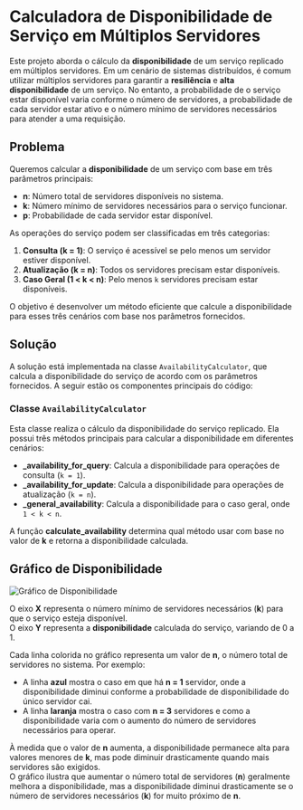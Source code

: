 # Calculadora de Disponibilidade de Serviço em Múltiplos Servidores

Este projeto aborda o cálculo da **disponibilidade** de um serviço replicado em múltiplos servidores. Em um cenário de sistemas distribuídos, é comum utilizar múltiplos servidores para garantir a **resiliência** e **alta disponibilidade** de um serviço. No entanto, a probabilidade de o serviço estar disponível varia conforme o número de servidores, a probabilidade de cada servidor estar ativo e o número mínimo de servidores necessários para atender a uma requisição.

## Problema

Queremos calcular a **disponibilidade** de um serviço com base em três parâmetros principais:

- **n**: Número total de servidores disponíveis no sistema.
- **k**: Número mínimo de servidores necessários para o serviço funcionar.
- **p**: Probabilidade de cada servidor estar disponível.

As operações do serviço podem ser classificadas em três categorias:

1. **Consulta (k = 1)**: O serviço é acessível se pelo menos um servidor estiver disponível.
2. **Atualização (k = n)**: Todos os servidores precisam estar disponíveis.
3. **Caso Geral (1 < k < n)**: Pelo menos `k` servidores precisam estar disponíveis.

O objetivo é desenvolver um método eficiente que calcule a disponibilidade para esses três cenários com base nos parâmetros fornecidos.

## Solução

A solução está implementada na classe `AvailabilityCalculator`, que calcula a disponibilidade do serviço de acordo com os parâmetros fornecidos. A seguir estão os componentes principais do código:

### Classe `AvailabilityCalculator`

Esta classe realiza o cálculo da disponibilidade do serviço replicado. Ela possui três métodos principais para calcular a disponibilidade em diferentes cenários:

- **_availability_for_query**: Calcula a disponibilidade para operações de consulta (`k = 1`).
- **_availability_for_update**: Calcula a disponibilidade para operações de atualização (`k = n`).
- **_general_availability**: Calcula a disponibilidade para o caso geral, onde `1 < k < n`.

A função **calculate_availability** determina qual método usar com base no valor de **k** e retorna a disponibilidade calculada.

## Gráfico de Disponibilidade

![Gráfico de Disponibilidade](https://drive.google.com/uc?export=view&id=1legi2tVNjYVo26LbvLvVHH-afLLIcjiT)

O eixo **X** representa o número mínimo de servidores necessários (**k**) para que o serviço esteja disponível.  
O eixo **Y** representa a **disponibilidade** calculada do serviço, variando de 0 a 1.  

Cada linha colorida no gráfico representa um valor de **n**, o número total de servidores no sistema. Por exemplo:  

- A linha **azul** mostra o caso em que há **n = 1** servidor, onde a disponibilidade diminui conforme a probabilidade de disponibilidade do único servidor cai.  
- A linha **laranja** mostra o caso com **n = 3** servidores e como a disponibilidade varia com o aumento do número de servidores necessários para operar.

À medida que o valor de **n** aumenta, a disponibilidade permanece alta para valores menores de **k**, mas pode diminuir drasticamente quando mais servidores são exigidos.  
O gráfico ilustra que aumentar o número total de servidores (**n**) geralmente melhora a disponibilidade, mas a disponibilidade diminui drasticamente se o número de servidores necessários (**k**) for muito próximo de **n**.

